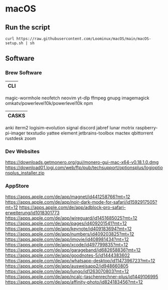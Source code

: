# macOS

## Run the script

`curl https://raw.githubusercontent.com/Loominux/macOS/main/macOS-setup.sh | sh`

## Software

### Brew Software

|CLI|
|:---:|
magic-wormhole
neofetch
neovim
yt-dlp
ffmpeg
gnupg
imagemagick
omkatv/powerlevel10k/powerlevel10k
npm

|CASKS|
|:---:|
anki
iterm2
logisim-evolution
signal
discord
jabref
lunar
motrix
raspberry-pi-imager
texstudio
yattee
element
jetbrains-toolbox
mactex
qbittorrent
rustdesk
zoom

### Dev Websites
https://downloads.getmonero.org/gui/monero-gui-mac-x64-v0.18.1.0.dmg
https://download01.logi.com/web/ftp/pub/techsupport/optionsplus/logioptionsplus_installer.zip

### AppStore
https://apps.apple.com/de/app/magnet/id441258766?mt=12
https://apps.apple.com/de/app/noir-dark-mode-for-safari/id1592917505?mt=12
https://apps.apple.com/de/app/adblock-pro-safari-erweiterung/id1018301773
https://apps.apple.com/de/app/wireguard/id1451685025?mt=12
https://apps.apple.com/de/app/pages/id409201541?mt=12
https://apps.apple.com/de/app/keynote/id409183694?mt=12
https://apps.apple.com/de/app/numbers/id409203825?mt=12
https://apps.apple.com/de/app/imovie/id408981434?mt=12
https://apps.apple.com/de/app/xcode/id497799835?mt=12
https://apps.apple.com/de/app/garageband/id682658836?mt=12
https://apps.apple.com/de/app/goodnotes-5/id1444383602
https://apps.apple.com/de/app/whatsapp-desktop/id1147396723?mt=12
https://apps.apple.com/de/app/ausweisapp2/id948660805
https://apps.apple.com/de/app/lungo/id1263070803?mt=12
https://apps.apple.com/de/app/ncalc-taschenrechner-plus/id1449106995
https://apps.apple.com/de/app/affinity-photo/id824183456?mt=12
